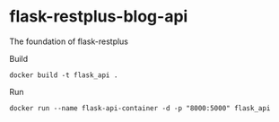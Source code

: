 # flask-restplus-blog-api
The foundation of flask-restplus


Build
```
docker build -t flask_api .
```

Run
```
docker run --name flask-api-container -d -p "8000:5000" flask_api
```